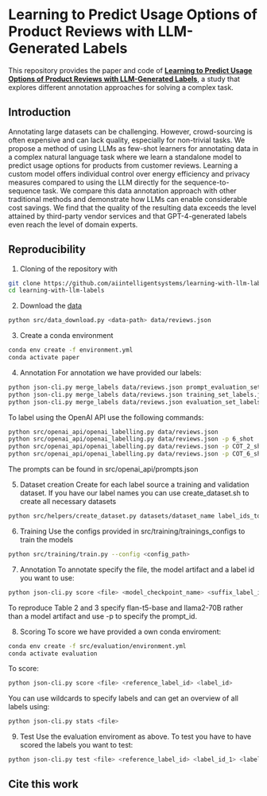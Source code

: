 # Learning to Predict Usage Options of Product Reviews with LLM-Generated Labels

This repository provides the paper and code of **[Learning to Predict Usage Options of Product Reviews with LLM-Generated Labels](paper.pdf)**, a study that explores different annotation approaches for solving a complex task.

## Introduction

Annotating large datasets can be challenging. However, crowd-sourcing is often expensive and can lack quality, especially for non-trivial tasks. We propose a method of using LLMs as few-shot learners for annotating data in a complex natural language task where we learn a standalone model to predict usage options for products from customer reviews. Learning a custom model offers individual control over energy efficiency and privacy measures compared to using the LLM directly for the sequence-to-sequence task. We compare this data annotation approach with other traditional methods and demonstrate how LLMs can enable considerable cost savings. We find that the quality of the resulting data exceeds the
level attained by third-party vendor services and that GPT-4-generated labels even reach the level of domain experts.

## Reproducibility

1. Cloning of the repository with

```bash
git clone https://github.com/aiintelligentsystems/learning-with-llm-labels
cd learning-with-llm-labels
```

2. Download the [data](https://s3.amazonaws.com/amazon-reviews-pds/readme.html)
```bash
python src/data_download.py <data-path> data/reviews.json
```

3. Create a conda environment

```bash
conda env create -f environment.yml
conda activate paper
```

4. Annotation
For annotation we have provided our labels:

```bash
python json-cli.py merge_labels data/reviews.json prompt_evaluation_set_labels.json data/prompt_evaluation_reviews.json
python json-cli.py merge_labels data/reviews.json training_set_labels.json data/training_reviews.json
python json-cli.py merge_labels data/reviews.json evaluation_set_labels.json data/evaluation_reviews.json
```
To label using the OpenAI API use the following commands:
```bash
python src/openai_api/openai_labelling.py data/reviews.json
python src/openai_api/openai_labelling.py data/reviews.json -p 6_shot
python src/openai_api/openai_labelling.py data/reviews.json -p COT_2_shot
python src/openai_api/openai_labelling.py data/reviews.json -p COT_6_shot
```
The prompts can be found in src/openai_api/prompts.json

5. Dataset creation
Create for each label source a training and validation dataset. If you have our label names you can use create_dataset.sh to create all necessary datasets 
```bash
python src/helpers/create_dataset.py datasets/dataset_name label_ids_to_use data/reviews.json
```

6. Training
Use the configs provided in src/training/trainings_configs to train the models
```bash
python src/training/train.py --config <config_path>
```

7. Annotation
To annotate specify the file, the model artifact and a label id you want to use:
```bash
python json-cli.py score <file> <model_checkpoint_name> <suffix_label_id>
```

To reproduce Table 2 and 3 specify flan-t5-base and llama2-70B rather than a model artifact and use -p to specify the prompt_id.

8. Scoring
To score we have provided a own conda enviroment:
```bash
conda env create -f src/evaluation/environment.yml
conda activate evaluation
```
To score:
```bash
python json-cli.py score <file> <reference_label_id> <label_id>
```
You can use wildcards to specify labels and can get an overview of all labels using:
```bash
python json-cli.py stats <file>
```

9. Test
Use the evaluation enviroment as above. To test you have to have scored the labels you want to test:
```bash
python json-cli.py test <file> <reference_label_id> <label_id_1> <label_id_2>
```

## Cite this work

